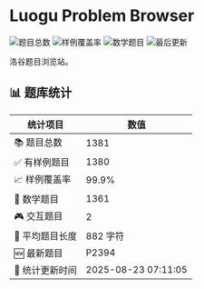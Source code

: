 # Luogu Problem Browser

<!-- BADGES_START -->
![题目总数](https://img.shields.io/badge/题目总数-1381-blue) ![样例覆盖率](https://img.shields.io/badge/样例覆盖率-99.9%-green) ![数学题目](https://img.shields.io/badge/数学题目-1361-purple) ![最后更新](https://img.shields.io/badge/最后更新-2025-08-23-brightgreen)
<!-- BADGES_END -->


洛谷题目浏览站。


<!-- STATS_START -->

## 📊 题库统计

| 统计项目 | 数值 |
|---------|------|
| 📚 题目总数 | 1381 |
| ✅ 有样例题目 | 1380 |
| 📈 样例覆盖率 | 99.9% |
| 🧮 数学题目 | 1361 |
| 🎮 交互题目 | 2 |
| 📝 平均题目长度 | 882 字符 |
| 🆕 最新题目 | P2394 |
| 🔄 统计更新时间 | 2025-08-23 07:11:05 |

<!-- STATS_END -->
